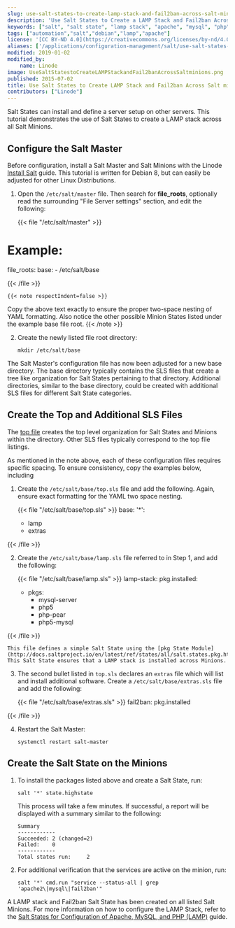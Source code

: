 ```yaml
---
slug: use-salt-states-to-create-lamp-stack-and-fail2ban-across-salt-minions
description: 'Use Salt States to Create a LAMP Stack and Fail2ban Across All Listed Salt Minions on Debian 8.'
keywords: ["salt", "salt state", "lamp stack", "apache", "mysql", "php", "fail2ban", "salt minions", "debian 8"]
tags: ["automation","salt","debian","lamp","apache"]
license: '[CC BY-ND 4.0](https://creativecommons.org/licenses/by-nd/4.0)'
aliases: ['/applications/configuration-management/salt/use-salt-states-to-create-lamp-stack-and-fail2ban-across-salt-minions/','/applications/configuration-management/use-salt-states-to-create-lamp-stack-and-fail2ban-across-salt-minions/','/applications/salt/salt-states-apache-mysql-php-fail2ban/','/applications/salt/use-salt-states-to-create-lamp-stack-and-fail2ban-across-salt-minions/']
modified: 2019-01-02
modified_by:
    name: Linode
image: UseSaltStatestoCreateLAMPStackandFail2banAcrossSaltminions.png
published: 2015-07-02
title: Use Salt States to Create LAMP Stack and Fail2ban Across Salt minions
contributors: ["Linode"]
---
```


Salt States can install and define a server setup on other servers. This tutorial demonstrates the use of Salt States to create a LAMP stack across all Salt Minions.

## Configure the Salt Master
Before configuration, install a Salt Master and Salt Minions with the Linode [Install Salt](/docs/guides/getting-started-with-salt-basic-installation-and-setup/) guide. This tutorial is written for Debian 8, but can easily be adjusted for other Linux Distributions.

1.  Open the `/etc/salt/master` file. Then search for **file_roots**, optionally read the surrounding "File Server settings" section, and edit the following:

    {{< file "/etc/salt/master" >}}
# Example:
  file_roots:
    base:
      - /etc/salt/base

{{< /file >}}


    {{< note respectIndent=false >}}
Copy the above text exactly to ensure the proper two-space nesting of YAML formatting. Also notice the other possible Minion States listed under the example base file root.
{{< /note >}}

2.  Create the newly listed file root directory:

        mkdir /etc/salt/base

The Salt Master's configuration file has now been adjusted for a new base directory. The base directory typically contains the SLS files that create a tree like organization for Salt States pertaining to that directory. Additional directories, similar to the base directory, could be created with additional SLS files for different Salt State categories.

## Create the Top and Additional SLS Files
The [top file](https://docs.saltproject.io/en/latest/ref/states/top.html) creates the top level organization for Salt States and Minions within the directory. Other SLS files typically correspond to the top file listings.

As mentioned in the note above, each of these configuration files requires specific spacing. To ensure consistency, copy the examples below, including

1.  Create the `/etc/salt/base/top.sls` file and add the following. Again, ensure exact formatting for the YAML two space nesting.

    {{< file "/etc/salt/base/top.sls" >}}
base:
  '*':
     - lamp
     - extras

{{< /file >}}


2.  Create the `/etc/salt/base/lamp.sls` file referred to in Step 1, and add the following:

    {{< file "/etc/salt/base/lamp.sls" >}}
lamp-stack:
  pkg.installed:
    - pkgs:
      - mysql-server
      - php5
      - php-pear
      - php5-mysql

{{< /file >}}


    This file defines a simple Salt State using the [pkg State Module](http://docs.saltproject.io/en/latest/ref/states/all/salt.states.pkg.html). This Salt State ensures that a LAMP stack is installed across Minions.

3.  The second bullet listed in `top.sls` declares an `extras` file which will list and install additional software. Create a `/etc/salt/base/extras.sls` file and add the following:

    {{< file "/etc/salt/base/extras.sls" >}}
fail2ban:
  pkg.installed

{{< /file >}}


4.  Restart the Salt Master:

        systemctl restart salt-master

## Create the Salt State on the Minions

1.  To install the packages listed above and create a Salt State, run:

        salt '*' state.highstate

    This process will take a few minutes. If successful, a report will be displayed with a summary similar to the following:

        Summary
        ------------
        Succeeded: 2 (changed=2)
        Failed:    0
        ------------
        Total states run:     2

2.  For additional verification that the services are active on the minion, run:

        salt '*' cmd.run "service --status-all | grep 'apache2\|mysql\|fail2ban'"

A LAMP stack and Fail2ban Salt State has been created on all listed Salt Minions. For more information on how to configure the LAMP Stack, refer to the [Salt States for Configuration of Apache, MySQL, and PHP (LAMP)](/docs/applications/salt/salt-states-configuration-apache-mysql-php/) guide.
